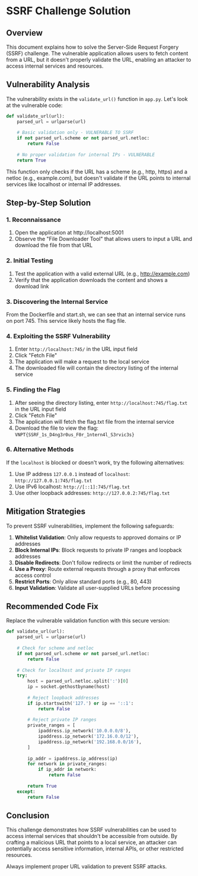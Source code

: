 # SSRF Challenge Solution

## Overview
This document explains how to solve the Server-Side Request Forgery (SSRF) challenge. The vulnerable application allows users to fetch content from a URL, but it doesn't properly validate the URL, enabling an attacker to access internal services and resources.

## Vulnerability Analysis
The vulnerability exists in the `validate_url()` function in `app.py`. Let's look at the vulnerable code:

```python
def validate_url(url):
    parsed_url = urlparse(url)
    
    # Basic validation only - VULNERABLE TO SSRF
    if not parsed_url.scheme or not parsed_url.netloc:
        return False
    
    # No proper validation for internal IPs - VULNERABLE
    return True
```

This function only checks if the URL has a scheme (e.g., http, https) and a netloc (e.g., example.com), but doesn't validate if the URL points to internal services like localhost or internal IP addresses.

## Step-by-Step Solution

### 1. Reconnaissance
1. Open the application at http://localhost:5001
2. Observe the "File Downloader Tool" that allows users to input a URL and download the file from that URL

### 2. Initial Testing
1. Test the application with a valid external URL (e.g., http://example.com)
2. Verify that the application downloads the content and shows a download link

### 3. Discovering the Internal Service
From the Dockerfile and start.sh, we can see that an internal service runs on port 745. This service likely hosts the flag file.

### 4. Exploiting the SSRF Vulnerability
1. Enter `http://localhost:745/` in the URL input field
2. Click "Fetch File"
3. The application will make a request to the local service
4. The downloaded file will contain the directory listing of the internal service

### 5. Finding the Flag
1. After seeing the directory listing, enter `http://localhost:745/flag.txt` in the URL input field
2. Click "Fetch File"
3. The application will fetch the flag.txt file from the internal service
4. Download the file to view the flag: `VNPT{SSRF_1s_D4ng3r0us_F0r_1ntern4l_S3rvic3s}`

### 6. Alternative Methods
If the `localhost` is blocked or doesn't work, try the following alternatives:
1. Use IP address `127.0.0.1` instead of `localhost`: `http://127.0.0.1:745/flag.txt`
2. Use IPv6 localhost: `http://[::1]:745/flag.txt`
3. Use other loopback addresses: `http://127.0.0.2:745/flag.txt`

## Mitigation Strategies
To prevent SSRF vulnerabilities, implement the following safeguards:

1. **Whitelist Validation**: Only allow requests to approved domains or IP addresses
2. **Block Internal IPs**: Block requests to private IP ranges and loopback addresses
3. **Disable Redirects**: Don't follow redirects or limit the number of redirects
4. **Use a Proxy**: Route external requests through a proxy that enforces access control
5. **Restrict Ports**: Only allow standard ports (e.g., 80, 443)
6. **Input Validation**: Validate all user-supplied URLs before processing

## Recommended Code Fix
Replace the vulnerable validation function with this secure version:

```python
def validate_url(url):
    parsed_url = urlparse(url)
    
    # Check for scheme and netloc
    if not parsed_url.scheme or not parsed_url.netloc:
        return False
    
    # Check for localhost and private IP ranges
    try:
        host = parsed_url.netloc.split(':')[0]
        ip = socket.gethostbyname(host)
        
        # Reject loopback addresses
        if ip.startswith('127.') or ip == '::1':
            return False
            
        # Reject private IP ranges
        private_ranges = [
            ipaddress.ip_network('10.0.0.0/8'),
            ipaddress.ip_network('172.16.0.0/12'),
            ipaddress.ip_network('192.168.0.0/16'),
        ]
        
        ip_addr = ipaddress.ip_address(ip)
        for network in private_ranges:
            if ip_addr in network:
                return False
                
        return True
    except:
        return False
```

## Conclusion
This challenge demonstrates how SSRF vulnerabilities can be used to access internal services that shouldn't be accessible from outside. By crafting a malicious URL that points to a local service, an attacker can potentially access sensitive information, internal APIs, or other restricted resources.

Always implement proper URL validation to prevent SSRF attacks. 
